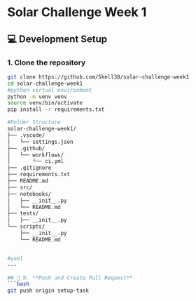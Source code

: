  # Solar Challenge Week 1

## 💻 Development Setup

### 1. Clone the repository
```bash
git clone https://github.com/Skell30/solar-challenge-week1
cd solar-challenge-week1
#python virtual environment
python -m venv venv
source venv/bin/activate
pip install -r requirements.txt

#Folder Structure
solar-challenge-week1/
├── .vscode/
│   └── settings.json
├── .github/
│   └── workflows/
│       └── ci.yml
├── .gitignore
├── requirements.txt
├── README.md
├── src/
├── notebooks/
│   ├── __init__.py
│   └── README.md
├── tests/
│   ├── __init__.py
└── scripts/
    ├── __init__.py
    └── README.md


#yaml
---

## 🔄 9. **Push and Create Pull Request**
```bash
git push origin setup-task
